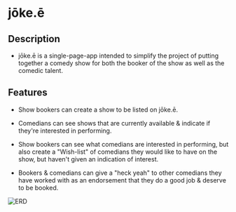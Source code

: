 # jōke.ē

## Description
* jōke.ē is a single-page-app intended to simplify the project of putting together a comedy show for both the booker of the show as well as the comedic talent.

## Features
* Show bookers can create a show to be listed on jōke.ē.

* Comedians can see shows that are currently available & indicate if they're interested in performing.

* Show bookers can see what comedians are interested in performing, but also create a "Wish-list" of comedians they would like to have on the show, but haven't given an indication of interest.

* Bookers & comedians can give a "heck yeah" to other comedians they have worked with as an endorsement that they do a good job & deserve to be booked.

![ERD](https://www.lucidchart.com/publicSegments/view/d08df3df-4340-4205-9e5f-f246cff977d5/image.png)
